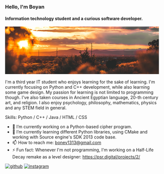 ### Hello, I'm Boyan
#### Information technology student and a curious software developer.
![Information technology student and a curious software developer.](https://github.com/boyan13/boyan13/blob/master/profile_banner.jpg)

I'm a third year IT student who enjoys learning for the sake of learning. I'm currently focusing on Python and C++ development, while also learning some game design. My passion for learning is not limited to programming though. I've also taken courses in Ancient Egyptian language, 20-th century art, and religion. I also enjoy psychology, philosophy, mathematics, physics and any STEM field in general.

Skills: Python / C++ / Java / HTML / CSS

- 🔭 I’m currently working on a Python-based cipher program. 
- 🌱 I’m currently learning different Python libraries, using CMake and working with Source engine's SDK 2013 code base. 
- 📫 How to reach me: bonev1313@gmail.com 
- ⚡ Fun fact: Whenever I'm not programming, I'm working on a Half-Life Decay remake as a level designer: https://psr.digital/projects/2/ 


[<img src='https://cdn.jsdelivr.net/npm/simple-icons@3.0.1/icons/github.svg' alt='github' height='40'>](https://github.com/boyan13)  [<img src='https://cdn.jsdelivr.net/npm/simple-icons@3.0.1/icons/instagram.svg' alt='instagram' height='40'>](https://www.instagram.com/boyan_bonev/)  
